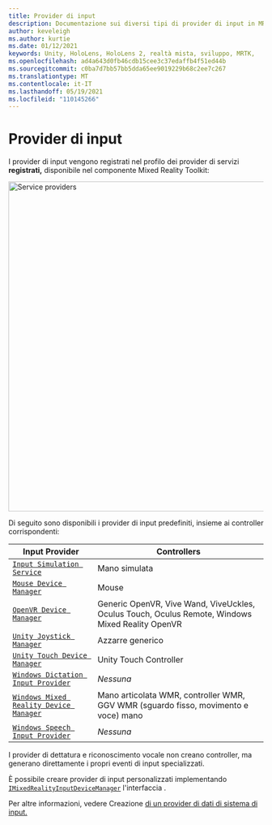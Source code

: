 ```yaml
---
title: Provider di input
description: Documentazione sui diversi tipi di provider di input in MRTK
author: keveleigh
ms.author: kurtie
ms.date: 01/12/2021
keywords: Unity, HoloLens, HoloLens 2, realtà mista, sviluppo, MRTK,
ms.openlocfilehash: ad4a643d0fb46cdb15cee3c37edaffb4f51ed44b
ms.sourcegitcommit: c0ba7d7bb57bb5dda65ee9019229b68c2ee7c267
ms.translationtype: MT
ms.contentlocale: it-IT
ms.lasthandoff: 05/19/2021
ms.locfileid: "110145266"
---
```

# <a name="input-providers"></a>Provider di input

I provider di input vengono registrati nel profilo dei provider di servizi **registrati,** disponibile nel componente Mixed Reality Toolkit:

<img src="../images/input/RegisteredServiceProviders.PNG" width="650px" style="display:block;" alt="Service providers">

Di seguito sono disponibili i provider di input predefiniti, insieme ai controller corrispondenti:

| Input Provider | Controllers |
| --- | --- |
| [`Input Simulation Service`](xref:Microsoft.MixedReality.Toolkit.Input.InputSimulationService) | Mano simulata |
| [`Mouse Device Manager`](xref:Microsoft.MixedReality.Toolkit.Input.UnityInput.MouseDeviceManager) | Mouse  |
| [`OpenVR Device Manager`](xref:Microsoft.MixedReality.Toolkit.OpenVR.Input.OpenVRDeviceManager) | Generic OpenVR, Vive Wand, ViveUckles, Oculus Touch, Oculus Remote, Windows Mixed Reality OpenVR  |
| [`Unity Joystick Manager`](xref:Microsoft.MixedReality.Toolkit.Input.UnityInput.UnityJoystickManager) | Azzarre generico  |
| [`Unity Touch Device Manager`](xref:Microsoft.MixedReality.Toolkit.Input.UnityInput.UnityTouchDeviceManager) | Unity Touch Controller  |
| [`Windows Dictation Input Provider`](xref:Microsoft.MixedReality.Toolkit.Windows.Input.WindowsDictationInputProvider) | *Nessuna*  |
| [`Windows Mixed Reality Device Manager`](xref:Microsoft.MixedReality.Toolkit.WindowsMixedReality.Input.WindowsMixedRealityDeviceManager) | Mano articolata WMR, controller WMR, GGV WMR (sguardo fisso, movimento e voce) mano |
| [`Windows Speech Input Provider`](xref:Microsoft.MixedReality.Toolkit.Windows.Input.WindowsSpeechInputProvider) | *Nessuna* |

I provider di dettatura e riconoscimento vocale non creano controller, ma generano direttamente i propri eventi di input specializzati.

È possibile creare provider di input personalizzati implementando [`IMixedRealityInputDeviceManager`](xref:Microsoft.MixedReality.Toolkit.Input.IMixedRealityInputDeviceManager) l'interfaccia .

Per altre informazioni, vedere Creazione [di un provider di dati di sistema di input.](create-data-provider.md)
